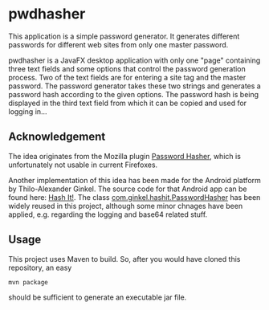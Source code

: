# pwdhasher

This application is a simple password generator. It generates different passwords for different web sites from only one master password. 

pwdhasher is a JavaFX desktop application with only one "page" containing three text fields and some options that control the password generation process. Two of the text fields are for entering a site tag and the master password. The password generator takes these two strings and generates a password hash according to the given options. The password hash is being displayed in the third text field from which it can be copied and used for logging in...

## Acknowledgement
The idea originates from the Mozilla plugin [Password Hasher](https://addons.mozilla.org/de/firefox/addon/password-hasher/), which is unfortunately not usable in current Firefoxes. 

Another implementation of this idea has been made for the Android platform by Thilo-Alexander Ginkel. The source code for that Android app can be found here: [Hash It!](https://github.com/ginkel/hashit). The class [com.ginkel.hashit.PasswordHasher](https://github.com/ginkel/hashit/blob/master/src/main/java/com/ginkel/hashit/PasswordHasher.java) has been widely reused in this project, although some minor chnages have been applied, e.g. regarding the logging and base64 related stuff.

## Usage
This project uses Maven to build. So, after you would have cloned this repository, an easy 

    mvn package

should be sufficient to generate an executable jar file.
